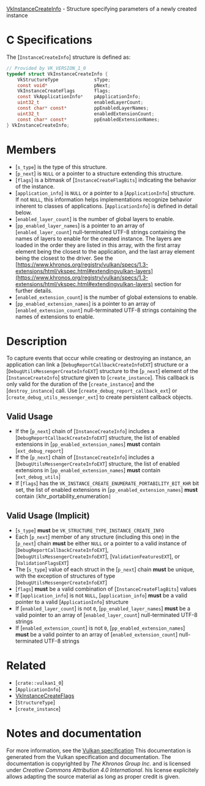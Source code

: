 [VkInstanceCreateInfo](https://www.khronos.org/registry/vulkan/specs/1.3-extensions/man/html/VkInstanceCreateInfo.html) - Structure specifying parameters of a newly created instance

# C Specifications
The [`InstanceCreateInfo`] structure is defined as:
```c
// Provided by VK_VERSION_1_0
typedef struct VkInstanceCreateInfo {
    VkStructureType             sType;
    const void*                 pNext;
    VkInstanceCreateFlags       flags;
    const VkApplicationInfo*    pApplicationInfo;
    uint32_t                    enabledLayerCount;
    const char* const*          ppEnabledLayerNames;
    uint32_t                    enabledExtensionCount;
    const char* const*          ppEnabledExtensionNames;
} VkInstanceCreateInfo;
```

# Members
- [`s_type`] is the type of this structure.
- [`p_next`] is `NULL` or a pointer to a structure extending this structure.
- [`flags`] is a bitmask of [`InstanceCreateFlagBits`] indicating the behavior of the instance.
- [`application_info`] is `NULL` or a pointer to a [`ApplicationInfo`] structure. If not `NULL`, this information helps implementations recognize behavior inherent to classes of applications. [`ApplicationInfo`] is defined in detail below.
- [`enabled_layer_count`] is the number of global layers to enable.
- [`pp_enabled_layer_names`] is a pointer to an array of [`enabled_layer_count`] null-terminated UTF-8 strings containing the names of layers to enable for the created instance. The layers are loaded in the order they are listed in this array, with the first array element being the closest to the application, and the last array element being the closest to the driver. See the [https://www.khronos.org/registry/vulkan/specs/1.3-extensions/html/vkspec.html#extendingvulkan-layers](https://www.khronos.org/registry/vulkan/specs/1.3-extensions/html/vkspec.html#extendingvulkan-layers) section for further details.
- [`enabled_extension_count`] is the number of global extensions to enable.
- [`pp_enabled_extension_names`] is a pointer to an array of [`enabled_extension_count`] null-terminated UTF-8 strings containing the names of extensions to enable.

# Description
To capture events that occur while creating or destroying an instance, an
application can link a
[`DebugReportCallbackCreateInfoEXT`] structure
or a
[`DebugUtilsMessengerCreateInfoEXT`] structure
to the [`p_next`] element of the [`InstanceCreateInfo`] structure given
to [`create_instance`].
This callback is only valid for the duration of the [`create_instance`]
and the [`destroy_instance`] call.
Use
[`create_debug_report_callback_ext`]
or
[`create_debug_utils_messenger_ext`]
to create persistent callback objects.
## Valid Usage
-    If the [`p_next`] chain of [`InstanceCreateInfo`] includes a [`DebugReportCallbackCreateInfoEXT`] structure, the list of enabled extensions in [`pp_enabled_extension_names`] **must**  contain [`ext_debug_report`]
-    If the [`p_next`] chain of [`InstanceCreateInfo`] includes a [`DebugUtilsMessengerCreateInfoEXT`] structure, the list of enabled extensions in [`pp_enabled_extension_names`] **must**  contain [`ext_debug_utils`]
-    If [`flags`] has the `VK_INSTANCE_CREATE_ENUMERATE_PORTABILITY_BIT_KHR` bit set, the list of enabled extensions in [`pp_enabled_extension_names`] **must**  contain `[`khr_portability_enumeration`]`

## Valid Usage (Implicit)
-  [`s_type`] **must**  be `VK_STRUCTURE_TYPE_INSTANCE_CREATE_INFO`
-    Each [`p_next`] member of any structure (including this one) in the [`p_next`] chain  **must**  be either `NULL` or a pointer to a valid instance of [`DebugReportCallbackCreateInfoEXT`], [`DebugUtilsMessengerCreateInfoEXT`], [`ValidationFeaturesEXT`], or [`ValidationFlagsEXT`]
-    The [`s_type`] value of each struct in the [`p_next`] chain  **must**  be unique, with the exception of structures of type [`DebugUtilsMessengerCreateInfoEXT`]
-  [`flags`] **must**  be a valid combination of [`InstanceCreateFlagBits`] values
-    If [`application_info`] is not `NULL`, [`application_info`] **must**  be a valid pointer to a valid [`ApplicationInfo`] structure
-    If [`enabled_layer_count`] is not `0`, [`pp_enabled_layer_names`] **must**  be a valid pointer to an array of [`enabled_layer_count`] null-terminated UTF-8 strings
-    If [`enabled_extension_count`] is not `0`, [`pp_enabled_extension_names`] **must**  be a valid pointer to an array of [`enabled_extension_count`] null-terminated UTF-8 strings

# Related
- [`crate::vulkan1_0`]
- [`ApplicationInfo`]
- [VkInstanceCreateFlags]()
- [`StructureType`]
- [`create_instance`]

# Notes and documentation
For more information, see the [Vulkan specification](https://www.khronos.org/registry/vulkan/specs/1.3-extensions/html/vkspec.html)
This documentation is generated from the Vulkan specification and documentation.
The documentation is copyrighted by *The Khronos Group Inc.* and is licensed under *Creative Commons Attribution 4.0 International*.
his license explicitely allows adapting the source material as long as proper credit is given.
        